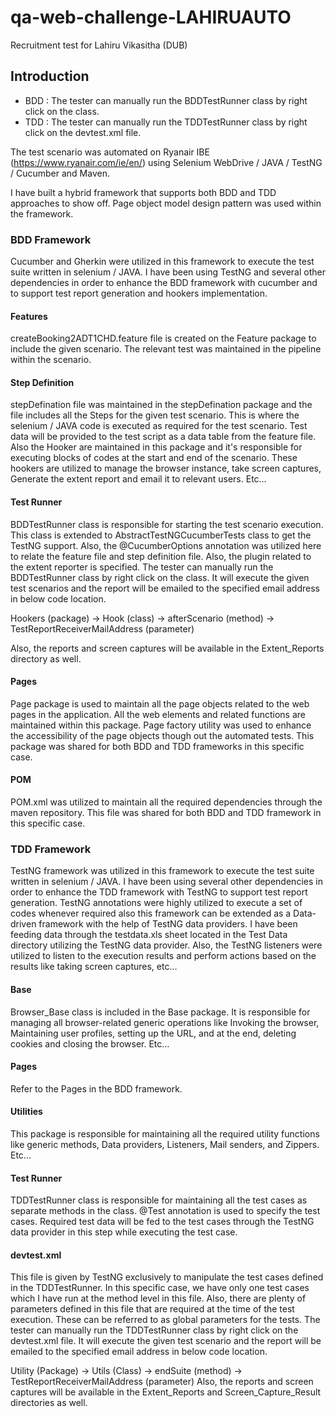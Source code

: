 # qa-web-challenge-LAHIRUAUTO
Recruitment test for Lahiru Vikasitha (DUB)

## Introduction

- BDD : The tester can manually run the BDDTestRunner class by right click on the class.
- TDD : The tester can manually run the TDDTestRunner class by right click on the devtest.xml file.

The test scenario was automated on Ryanair IBE (https://www.ryanair.com/ie/en/) using Selenium WebDrive / JAVA / TestNG / Cucumber and Maven.

I have built a hybrid framework that supports both BDD and TDD approaches to show off. Page object model design pattern was used within the framework.


### BDD Framework

Cucumber and Gherkin were utilized in this framework to execute the test suite written in selenium / JAVA. I have been using TestNG and several other dependencies in order to enhance the BDD framework with cucumber and to support test report generation and hookers implementation.

#### Features

createBooking2ADT1CHD.feature file is created on the Feature package to include the given scenario. The relevant test was maintained in the pipeline within the scenario.

#### Step Definition

stepDefination file was maintained in the stepDefination package and the file includes all the Steps for the given test scenario. This is where the selenium / JAVA code is executed as required for the test scenario. Test data will be provided to the test script as a data table from the feature file.
Also the Hooker are maintained in this package and it's responsible for executing blocks of codes at the start and end of the scenario. These hookers are utilized to manage the browser instance, take screen captures, Generate the extent report and email it to relevant users. Etc…

#### Test Runner

BDDTestRunner class is responsible for starting the test scenario execution. This class is extended to AbstractTestNGCucumberTests class to get the TestNG support. Also, the @CucumberOptions annotation was utilized here to relate the feature file and step definition file. Also, the plugin related to the extent reporter is specified.
The tester can manually run the BDDTestRunner class by right click on the class. It will execute the given test scenarios and the report will be emailed to the specified email address in below code location.

Hookers (package)  → Hook (class) → afterScenario (method) → TestReportReceiverMailAddress (parameter)

Also, the reports and screen captures will be available in the Extent_Reports directory as well.

#### Pages

Page package is used to maintain all the page objects related to the web pages in the application. All the web elements and related functions are maintained within this package. Page factory utility was used to enhance the accessibility of the page objects though out the automated tests. This package was shared for both BDD and TDD frameworks in this specific case.

#### POM

POM.xml was utilized to maintain all the required dependencies through the maven repository. This file was shared for both BDD and TDD framework in this specific case.

### TDD Framework

TestNG framework was utilized in this framework to execute the test suite written in selenium / JAVA. I have been using several other dependencies in order to enhance the TDD framework with TestNG to support test report generation. TestNG annotations were highly utilized to execute a set of codes whenever required also this framework can be extended as a  Data-driven framework with the help of TestNG data providers. I have been feeding data through the testdata.xls sheet located in the Test Data directory utilizing the TestNG data provider.
Also, the TestNG listeners were utilized to listen to the execution results and perform actions based on the results like taking screen captures, etc…

#### Base

Browser_Base class is included in the Base package. It is responsible for managing all browser-related generic operations like Invoking the browser, Maintaining user profiles, setting up the URL, and at the end, deleting cookies and closing the browser. Etc…

#### Pages

Refer to the Pages in the BDD framework.

#### Utilities

This package is responsible for maintaining all the required utility functions like generic methods, Data providers, Listeners, Mail senders, and Zippers. Etc...

#### Test Runner

TDDTestRunner class is responsible for maintaining all the test cases as separate methods in the class. @Test annotation is used to specify the test cases. Required test data will be fed to the test cases through the TestNG data provider in this step while executing the test case.

#### devtest.xml

This file is given by TestNG exclusively to manipulate the test cases defined in the TDDTestRunner. In this specific case, we have only one test cases which I have run at the method level in this file. Also, there are plenty of parameters defined in this file that are required at the time of the test execution. These can be referred to as global parameters for the tests.
The tester can manually run the TDDTestRunner class by right click on the devtest.xml file. It will execute the given test scenario and the report will be emailed to the specified email address in below code location.

Utility (Package) → Utils (Class) → endSuite (method) → TestReportReceiverMailAddress (parameter)
Also, the reports and screen captures will be available in the Extent_Reports and Screen_Capture_Result directories as well. 
